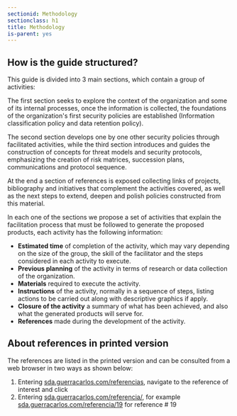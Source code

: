 ```yaml
---
sectionid: Methodology
sectionclass: h1
title: Methodology
is-parent: yes
---
```


## How is the guide structured?
This guide is divided into 3 main sections, which contain a group of activities:

The first section seeks to explore the context of the organization and some of its internal processes, once the information is collected, the foundations of the organization's first security policies are established (Information classification policy and data retention policy).

The second section develops one by one other security policies through facilitated activities, while the third section introduces and guides the construction of concepts for threat models and security protocols, emphasizing the creation of risk matrices, succession plans, communications and protocol sequence.

At the end a section of references is exposed collecting links of projects, bibliography and initiatives that complement the activities covered, as well as the next steps to extend, deepen and polish policies constructed from this material.

In each one of the sections we propose a set of activities that explain the facilitation process that must be followed to generate the proposed products, each activity has the following information:
* **Estimated time** of completion of the activity, which may vary depending on the size of the group, the skill of the facilitator and the steps considered in each activity to execute.
* **Previous planning** of the activity in terms of research or data collection of the organization.
* **Materials** required to execute the activity.
* **Instructions** of the activity, normally in a sequence of steps, listing actions to be carried out along with descriptive graphics if apply.
* **Closure of the activity** a summary of what has been achieved, and also what the generated products will serve for.
* **References** made during the development of the activity.

## About references in printed version
The references are listed in the printed version and can be consulted from a web browser in two ways as shown below:

1. Entering [sda.guerracarlos.com/referencias](sda.guerracarlos.com/referencias), navigate to the reference of interest and click
2. Entering [sda.guerracarlos.com/referencia/<referencia>](#), for example [sda.guerracarlos.com/referencia/19](sda.guerracarlos.com/referencia/19) for reference # 19